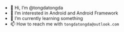- 👋 Hi, I’m @tongdatongda
- 👀 I’m interested in Android and Android Framework
- 🌱 I’m currently learning something
- 📫 How to reach me with `tongdatongda@outlook.com`
